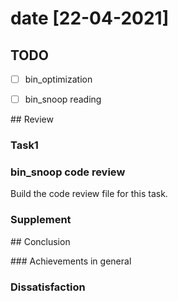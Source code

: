 # date [22-04-2021]

## TODO

- [ ] bin_optimization
- [ ] bin_snoop reading


## Review

### Task1


### bin_snoop code review

Build the code review file for this task.


### Supplement


## Conclusion

### Achievements in general


### Dissatisfaction
